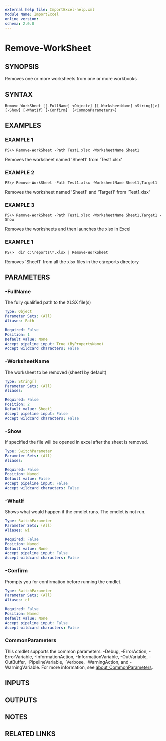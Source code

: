 ```yaml
---
external help file: ImportExcel-help.xml
Module Name: ImportExcel
online version:
schema: 2.0.0
---
```


# Remove-WorkSheet

## SYNOPSIS
Removes one or more worksheets from one or more workbooks

## SYNTAX

```
Remove-WorkSheet [[-FullName] <Object>] [[-WorksheetName] <String[]>] [-Show] [-WhatIf] [-Confirm]  [<CommonParameters>]
```

## EXAMPLES

### EXAMPLE 1
```
PS\> Remove-WorkSheet -Path Test1.xlsx -WorksheetName Sheet1
```

Removes the worksheet named 'Sheet1' from 'Test1.xlsx'

### EXAMPLE 2
```
PS\> Remove-WorkSheet -Path Test1.xlsx -WorksheetName Sheet1,Target1
```

Removes the worksheet named 'Sheet1' and 'Target1' from 'Test1.xlsx'

### EXAMPLE 3
```
PS\> Remove-WorkSheet -Path Test1.xlsx -WorksheetName Sheet1,Target1 -Show
```

Removes the worksheets and then launches the xlsx in Excel

### EXAMPLE 1
```
PS\>  dir c:\reports\*.xlsx | Remove-WorkSheet
```

Removes 'Sheet1' from all the xlsx files in the c:\reports directory

## PARAMETERS

### -FullName
The fully qualified path to the XLSX file(s)

```yaml
Type: Object
Parameter Sets: (All)
Aliases: Path

Required: False
Position: 1
Default value: None
Accept pipeline input: True (ByPropertyName)
Accept wildcard characters: False
```

### -WorksheetName
The worksheet to be removed (sheet1 by default)

```yaml
Type: String[]
Parameter Sets: (All)
Aliases:

Required: False
Position: 2
Default value: Sheet1
Accept pipeline input: False
Accept wildcard characters: False
```

### -Show
If specified the file will be opened in excel after the sheet is removed.

```yaml
Type: SwitchParameter
Parameter Sets: (All)
Aliases:

Required: False
Position: Named
Default value: False
Accept pipeline input: False
Accept wildcard characters: False
```

### -WhatIf
Shows what would happen if the cmdlet runs. The cmdlet is not run.

```yaml
Type: SwitchParameter
Parameter Sets: (All)
Aliases: wi

Required: False
Position: Named
Default value: None
Accept pipeline input: False
Accept wildcard characters: False
```

### -Confirm
Prompts you for confirmation before running the cmdlet.

```yaml
Type: SwitchParameter
Parameter Sets: (All)
Aliases: cf

Required: False
Position: Named
Default value: None
Accept pipeline input: False
Accept wildcard characters: False
```

### CommonParameters
This cmdlet supports the common parameters: -Debug, -ErrorAction, -ErrorVariable, -InformationAction, -InformationVariable, -OutVariable, -OutBuffer, -PipelineVariable, -Verbose, -WarningAction, and -WarningVariable. For more information, see [about_CommonParameters](http://go.microsoft.com/fwlink/?LinkID=113216).

## INPUTS

## OUTPUTS

## NOTES

## RELATED LINKS
